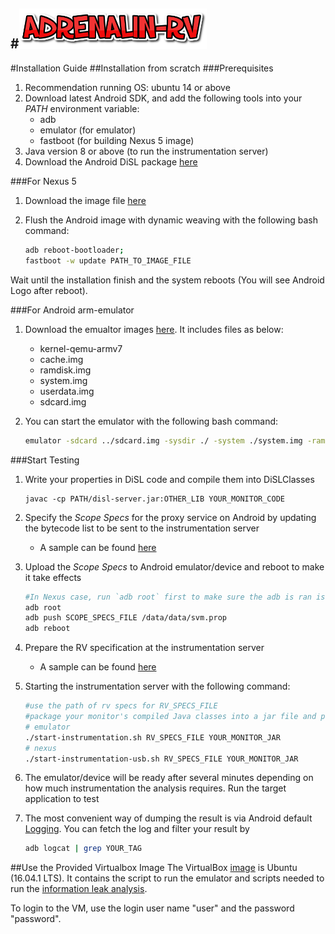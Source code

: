 #<img src="./figures/logo.png" style="width: 300px;" onclick="window.location='https://haiyang-sun.github.io/tool/intro.html'"/>  
--
#Installation Guide
##Installation from scratch
###Prerequisites
1. Recommendation running OS: ubuntu 14 or above
2. Download latest Android SDK, and add the following tools into your _PATH_ environment variable:
	- adb
	- emulator (for emulator)
	- fastboot (for building Nexus 5 image)
3. Java version 8 or above (to run the instrumentation server)
4. Download the Android DiSL package [here](http://195.176.181.79/ADRENALIN-RV/resources/disl.tgz)


###For Nexus 5
1. Download the image file [here](http://195.176.181.79/ADRENALIN-RV/resources/nexus.zip)

2. Flush the Android image with dynamic weaving with the following bash command:

	~~~bash
	adb reboot-bootloader;
	fastboot -w update PATH_TO_IMAGE_FILE
	~~~

Wait until the installation finish and the system reboots (You will see Android Logo after reboot).
 
###For Android arm-emulator
1. Download the emualtor images [here](http://195.176.181.79/ADRENALIN-RV/resources/arm-emu.tgz). It includes files as below:
	- kernel-qemu-armv7
	- cache.img         
	- ramdisk.img       
	- system.img        
	- userdata.img
	- sdcard.img        
2. You can start the emulator with the following bash command:

	~~~bash
	emulator -sdcard ../sdcard.img -sysdir ./ -system ./system.img -ramdisk ./ramdisk.img -data ./userdata.img -kernel ./kernel-qemu-armv7 -memory 1024
	~~~

###Start Testing
1. Write your properties in DiSL code and compile them into DiSLClasses

	~~~
	javac -cp PATH/disl-server.jar:OTHER_LIB YOUR_MONITOR_CODE 
	~~~
2. Specify the _Scope Specs_ for the proxy service on Android by updating the bytecode list to be sent to the instrumentation server

	- A sample can be found [here](https://haiyang-sun.github.io/tool/resources/scope_spec.html) 
3. Upload the _Scope Specs_ to Android emulator/device and reboot to make it take effects

	~~~bash
	#In Nexus case, run `adb root` first to make sure the adb is ran is root mode
	adb root
	adb push SCOPE_SPECS_FILE /data/data/svm.prop
	adb reboot
	~~~
4. Prepare the RV specification at the instrumentation server
	- A sample can be found [here](https://haiyang-sun.github.io/tool/resources/rv_spec.html)
5. Starting the instrumentation server with the following command:

	~~~bash
	#use the path of rv specs for RV_SPECS_FILE 
	#package your monitor's compiled Java classes into a jar file and provide it as YOUR_MONITOR_JAR
	# emulator
	./start-instrumentation.sh RV_SPECS_FILE YOUR_MONITOR_JAR
	# nexus
	./start-instrumentation-usb.sh RV_SPECS_FILE YOUR_MONITOR_JAR
	~~~
6. The emulator/device will be ready after several minutes depending on how much instrumentation the analysis requires. Run the target application to test
7. The most convenient way of dumping the result is via Android default [Logging](https://developer.android.com/reference/android/util/Log.html). You can fetch the log and filter your result by

	~~~bash
	adb logcat | grep YOUR_TAG
	~~~
	
##Use the Provided Virtualbox Image
The VirtualBox [image]() is Ubuntu (16.04.1 LTS). It contains the script to run the emulator and scripts needed to run the [information leak analysis](https://haiyang-sun.github.io/tool/dataleak-uc.html).

To login to the VM, use the login user name "user" and the password "password".
